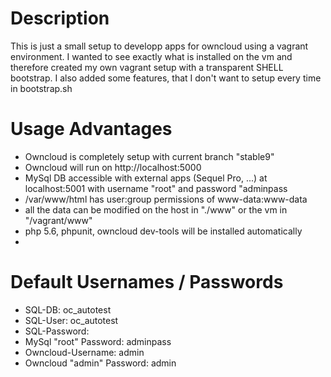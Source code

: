 # Description
This is just a small setup to developp apps for owncloud using a vagrant environment.
I wanted to see exactly what is installed on the vm and therefore created my own vagrant setup with a transparent SHELL bootstrap. I also added some features, that I don't want to setup every time in bootstrap.sh

# Usage Advantages
- Owncloud is completely setup with current branch "stable9"
- Owncloud will run on http://localhost:5000
- MySql DB accessible with external apps (Sequel Pro, ...) at localhost:5001 with username "root" and password "adminpass
- /var/www/html has user:group permissions of www-data:www-data
- all the data can be modified on the host in "./www" or the vm in "/vagrant/www"
- php 5.6, phpunit, owncloud dev-tools will be installed automatically
- 

# Default Usernames / Passwords
- SQL-DB: oc_autotest
- SQL-User: oc_autotest
- SQL-Password:
- MySql "root" Password: adminpass
- Owncloud-Username: admin
- Owncloud "admin" Password: admin
